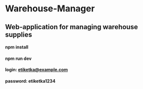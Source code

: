 # Warehouse-Manager

## Web-application for managing warehouse supplies

#### npm install
#### npm run dev 

#### login: etiketka@example.com
#### password: etiketka1234
